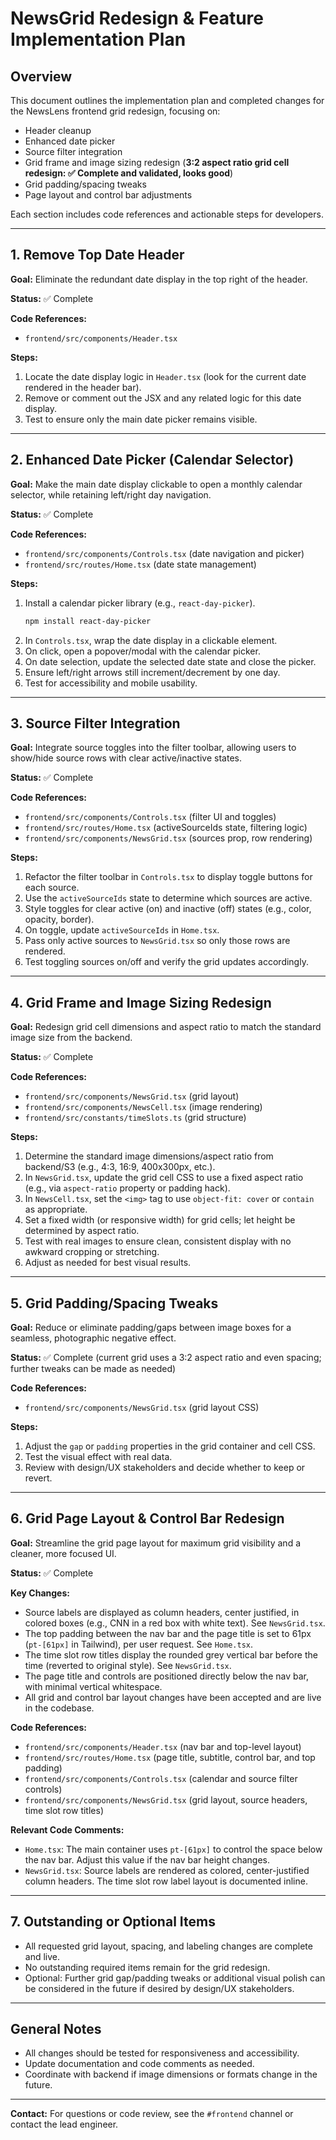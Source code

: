 # NewsGrid Redesign & Feature Implementation Plan

## Overview
This document outlines the implementation plan and completed changes for the NewsLens frontend grid redesign, focusing on:
- Header cleanup
- Enhanced date picker
- Source filter integration
- Grid frame and image sizing redesign (**3:2 aspect ratio grid cell redesign: ✅ Complete and validated, looks good**)
- Grid padding/spacing tweaks
- Page layout and control bar adjustments

Each section includes code references and actionable steps for developers.

---

## 1. Remove Top Date Header

**Goal:** Eliminate the redundant date display in the top right of the header.

**Status:** ✅ Complete

**Code References:**
- `frontend/src/components/Header.tsx`

**Steps:**
1. Locate the date display logic in `Header.tsx` (look for the current date rendered in the header bar).
2. Remove or comment out the JSX and any related logic for this date display.
3. Test to ensure only the main date picker remains visible.

---

## 2. Enhanced Date Picker (Calendar Selector)

**Goal:** Make the main date display clickable to open a monthly calendar selector, while retaining left/right day navigation.

**Status:** ✅ Complete

**Code References:**
- `frontend/src/components/Controls.tsx` (date navigation and picker)
- `frontend/src/routes/Home.tsx` (date state management)

**Steps:**
1. Install a calendar picker library (e.g., `react-day-picker`).
   ```bash
   npm install react-day-picker
   ```
2. In `Controls.tsx`, wrap the date display in a clickable element.
3. On click, open a popover/modal with the calendar picker.
4. On date selection, update the selected date state and close the picker.
5. Ensure left/right arrows still increment/decrement by one day.
6. Test for accessibility and mobile usability.

---

## 3. Source Filter Integration

**Goal:** Integrate source toggles into the filter toolbar, allowing users to show/hide source rows with clear active/inactive states.

**Status:** ✅ Complete

**Code References:**
- `frontend/src/components/Controls.tsx` (filter UI and toggles)
- `frontend/src/routes/Home.tsx` (activeSourceIds state, filtering logic)
- `frontend/src/components/NewsGrid.tsx` (sources prop, row rendering)

**Steps:**
1. Refactor the filter toolbar in `Controls.tsx` to display toggle buttons for each source.
2. Use the `activeSourceIds` state to determine which sources are active.
3. Style toggles for clear active (on) and inactive (off) states (e.g., color, opacity, border).
4. On toggle, update `activeSourceIds` in `Home.tsx`.
5. Pass only active sources to `NewsGrid.tsx` so only those rows are rendered.
6. Test toggling sources on/off and verify the grid updates accordingly.

---

## 4. Grid Frame and Image Sizing Redesign

**Goal:** Redesign grid cell dimensions and aspect ratio to match the standard image size from the backend.

**Status:** ✅ Complete

**Code References:**
- `frontend/src/components/NewsGrid.tsx` (grid layout)
- `frontend/src/components/NewsCell.tsx` (image rendering)
- `frontend/src/constants/timeSlots.ts` (grid structure)

**Steps:**
1. Determine the standard image dimensions/aspect ratio from backend/S3 (e.g., 4:3, 16:9, 400x300px, etc.).
2. In `NewsGrid.tsx`, update the grid cell CSS to use a fixed aspect ratio (e.g., via `aspect-ratio` property or padding hack).
3. In `NewsCell.tsx`, set the `<img>` tag to use `object-fit: cover` or `contain` as appropriate.
4. Set a fixed width (or responsive width) for grid cells; let height be determined by aspect ratio.
5. Test with real images to ensure clean, consistent display with no awkward cropping or stretching.
6. Adjust as needed for best visual results.

---

## 5. Grid Padding/Spacing Tweaks

**Goal:** Reduce or eliminate padding/gaps between image boxes for a seamless, photographic negative effect.

**Status:** ✅ Complete (current grid uses a 3:2 aspect ratio and even spacing; further tweaks can be made as needed)

**Code References:**
- `frontend/src/components/NewsGrid.tsx` (grid layout CSS)

**Steps:**
1. Adjust the `gap` or `padding` properties in the grid container and cell CSS.
2. Test the visual effect with real data.
3. Review with design/UX stakeholders and decide whether to keep or revert.

---

## 6. Grid Page Layout & Control Bar Redesign

**Goal:** Streamline the grid page layout for maximum grid visibility and a cleaner, more focused UI.

**Status:** ✅ Complete

**Key Changes:**
- Source labels are displayed as column headers, center justified, in colored boxes (e.g., CNN in a red box with white text). See `NewsGrid.tsx`.
- The top padding between the nav bar and the page title is set to 61px (`pt-[61px]` in Tailwind), per user request. See `Home.tsx`.
- The time slot row titles display the rounded grey vertical bar before the time (reverted to original style). See `NewsGrid.tsx`.
- The page title and controls are positioned directly below the nav bar, with minimal vertical whitespace.
- All grid and control bar layout changes have been accepted and are live in the codebase.

**Code References:**
- `frontend/src/components/Header.tsx` (nav bar and top-level layout)
- `frontend/src/routes/Home.tsx` (page title, subtitle, control bar, and top padding)
- `frontend/src/components/Controls.tsx` (calendar and source filter controls)
- `frontend/src/components/NewsGrid.tsx` (grid layout, source headers, time slot row titles)

**Relevant Code Comments:**
- `Home.tsx`: The main container uses `pt-[61px]` to control the space below the nav bar. Adjust this value if the nav bar height changes.
- `NewsGrid.tsx`: Source labels are rendered as colored, center-justified column headers. The time slot row label layout is documented inline.

---

## 7. Outstanding or Optional Items

- All requested grid layout, spacing, and labeling changes are complete and live.
- No outstanding required items remain for the grid redesign.
- Optional: Further grid gap/padding tweaks or additional visual polish can be considered in the future if desired by design/UX stakeholders.

---

## General Notes
- All changes should be tested for responsiveness and accessibility.
- Update documentation and code comments as needed.
- Coordinate with backend if image dimensions or formats change in the future.

---

**Contact:** For questions or code review, see the `#frontend` channel or contact the lead engineer. 